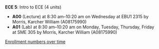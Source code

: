 **ECE 5**: Intro to ECE (4 units)

- **A00** (Lecture) at 8:30 am–10:20 am on Wednesday at EBU1 2315 by Morris, Karcher William (A08175990)
- **A01** (Lab) at 8:30 am–10:20 am on Monday, Tuesday, Thursday, Friday at SME 305 by Morris, Karcher William (A08175990)

[Enrollment numbers over time](./ECE5.tsv)
